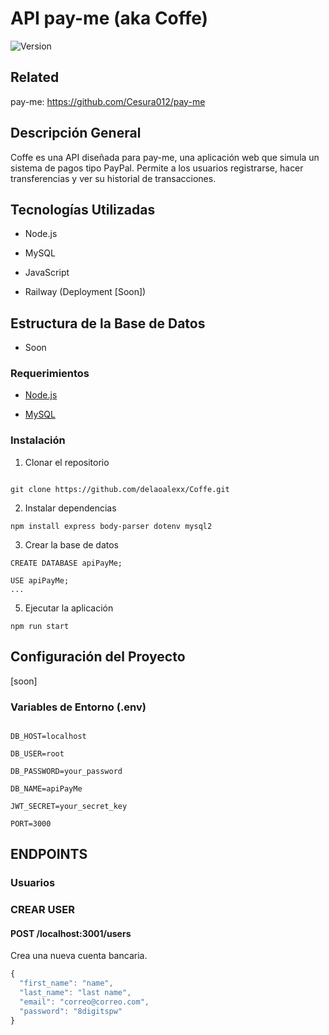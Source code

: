 # API pay-me (aka Coffe)

  

![Version](https://img.shields.io/badge/version-1.0.0-blue.svg)

  
  

## Related

  

pay-me: https://github.com/Cesura012/pay-me

  

## Descripción General

  

Coffe es una API diseñada para pay-me, una aplicación web que simula un sistema de pagos tipo PayPal. Permite a los usuarios registrarse, hacer transferencias y ver su historial de transacciones.

  

## Tecnologías Utilizadas

  

- Node.js

- MySQL

- JavaScript

- Railway (Deployment [Soon])

  

## Estructura de la Base de Datos

  

- Soon

  
  

### Requerimientos

  

- [Node.js](https://nodejs.org/en/)

- [MySQL](https://www.mysql.com/)

  

### Instalación

  

1. Clonar el repositorio

  

```

git clone https://github.com/delaoalexx/Coffe.git

```

  

2. Instalar dependencias

  
```
npm install express body-parser dotenv mysql2
```
  

3. Crear la base de datos

```
CREATE DATABASE apiPayMe;
	
USE apiPayMe;
...
```

5. Ejecutar la aplicación

```
npm run start
```

## Configuración del Proyecto

  
[soon]
### Variables de Entorno (.env)

  

```

DB_HOST=localhost
	
DB_USER=root
	
DB_PASSWORD=your_password
	
DB_NAME=apiPayMe
	
JWT_SECRET=your_secret_key
	
PORT=3000

```

## ENDPOINTS

### Usuarios

###  CREAR USER
#### POST /localhost:3001/users
Crea una nueva cuenta bancaria.

```javascript
{
  "first_name": "name",
  "last_name": "last name",
  "email": "correo@correo.com",
  "password": "8digitspw"
}
```

